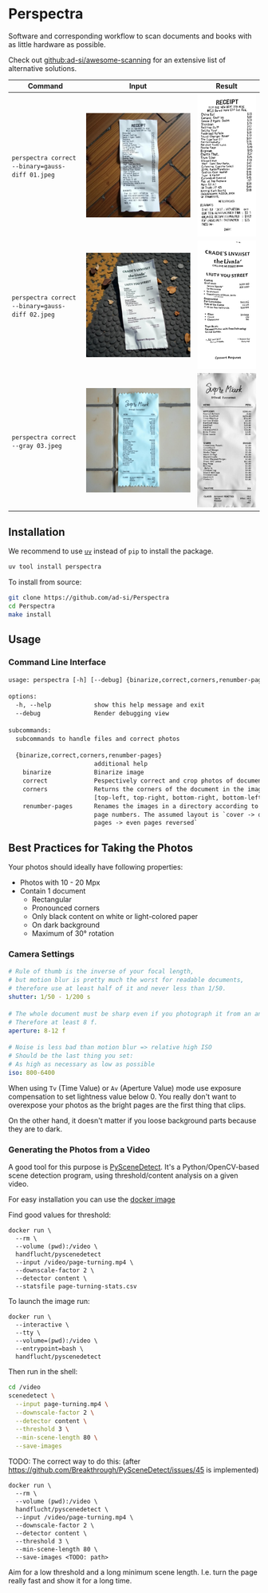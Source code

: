 # Perspectra

Software and corresponding workflow to scan documents and books
with as little hardware as possible.

Check out [github:ad-si/awesome-scanning]
for an extensive list of alternative solutions.

[github:ad-si/awesome-scanning]: https://github.com/ad-si/awesome-scanning


Command | Input | Result
--------|-------|-------
`perspectra correct --binary=gauss-diff 01.jpeg`|![Receipt 1](images/examples/01_original.jpeg)|![Receipt 1 binarized](images/examples/01_binary.png)
`perspectra correct --binary=gauss-diff 02.jpeg`|![Receipt 2](images/examples/02_original.jpeg)|![Receipt 2 binarized](images/examples/02_binary.png)
`perspectra correct --gray 03.jpeg`|![Receipt 3](images/examples/03_original.jpeg)|![Receipt 3 grayscale](images/examples/03_gray.png)


## Installation

We recommend to use [`uv`](https://docs.astral.sh/uv/)
instead of `pip` to install the package.

```sh
uv tool install perspectra
```

To install from source:

```sh
git clone https://github.com/ad-si/Perspectra
cd Perspectra
make install
```


## Usage

### Command Line Interface

```txt
usage: perspectra [-h] [--debug] {binarize,correct,corners,renumber-pages} ...

options:
  -h, --help            show this help message and exit
  --debug               Render debugging view

subcommands:
  subcommands to handle files and correct photos

  {binarize,correct,corners,renumber-pages}
                        additional help
    binarize            Binarize image
    correct             Pespectively correct and crop photos of documents.
    corners             Returns the corners of the document in the image as
                        [top-left, top-right, bottom-right, bottom-left]
    renumber-pages      Renames the images in a directory according to their
                        page numbers. The assumed layout is `cover -> odd
                        pages -> even pages reversed`
```


## Best Practices for Taking the Photos

Your photos should ideally have following properties:

- Photos with 10 - 20 Mpx
- Contain 1 document
    - Rectangular
    - Pronounced corners
    - Only black content on white or light-colored paper
    - On dark background
    - Maximum of 30° rotation


### Camera Settings

```yaml
# Rule of thumb is the inverse of your focal length,
# but motion blur is pretty much the worst for readable documents,
# therefore use at least half of it and never less than 1/50.
shutter: 1/50 - 1/200 s

# The whole document must be sharp even if you photograph it from an angle.
# Therefore at least 8 f.
aperture: 8-12 f

# Noise is less bad than motion blur => relative high ISO
# Should be the last thing you set:
# As high as necessary as low as possible
iso: 800-6400
```

When using `Tv` (Time Value) or `Av` (Aperture Value) mode
use exposure compensation to set lightness value below 0.
You really don't want to overexpose your photos as the bright pages
are the first thing that clips.

On the other hand,
it doesn't matter if you loose background parts because they are to dark.


### Generating the Photos from a Video

A good tool for this purpose is [PySceneDetect].
It's a Python/OpenCV-based scene detection program,
using threshold/content analysis on a given video.

[PySceneDetect]: https://github.com/Breakthrough/PySceneDetect

For easy installation you can use the [docker image]

[docker image]: https://github.com/handflucht/PySceneDetect


Find good values for threshold:

```fish
docker run \
  --rm \
  --volume (pwd):/video \
  handflucht/pyscenedetect
  --input /video/page-turning.mp4 \
  --downscale-factor 2 \
  --detector content \
  --statsfile page-turning-stats.csv
```


To launch the image run:

```fish
docker run \
  --interactive \
  --tty \
  --volume=(pwd):/video \
  --entrypoint=bash \
  handflucht/pyscenedetect
```


Then run in the shell:

```bash
cd /video
scenedetect \
  --input page-turning.mp4 \
  --downscale-factor 2 \
  --detector content \
  --threshold 3 \
  --min-scene-length 80 \
  --save-images
```


TODO: The correct way to do this:
(after https://github.com/Breakthrough/PySceneDetect/issues/45 is implemented)

```fish
docker run \
  --rm \
  --volume (pwd):/video \
  handflucht/pyscenedetect \
  --input /video/page-turning.mp4 \
  --downscale-factor 2 \
  --detector content \
  --threshold 3 \
  --min-scene-length 80 \
  --save-images <TODO: path>
```

Aim for a low threshold and a long minimum scene length.
I.e. turn the page really fast and show it for a long time.
